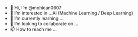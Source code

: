 - 👋 Hi, I’m @mohican0607
- 👀 I’m interested in ...AI (Machine Learning / Deep Learning)
- 🌱 I’m currently learning ...
- 💞️ I’m looking to collaborate on ...
- 📫 How to reach me ...

<!---
mohican0607/mohican0607 is a ✨ special ✨ repository because its `README.md` (this file) appears on your GitHub profile.
You can click the Preview link to take a look at your changes.
--->
